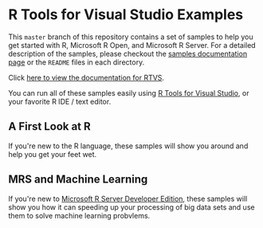 # R Tools for Visual Studio Examples

This `master` branch of this repository contains a set of samples to help you
get started with R, Microsoft R Open, and Microsoft R Server. For a detailed
description of the samples, please checkout the [samples documentation
page](https://microsoft.github.io/RTVS-docs/samples.html) or the `README` files
in each directory.

Click [here to view the documentation for RTVS](https://microsoft.github.io/RTVS-docs).

You can run all of these samples easily using [R Tools for Visual
Studio](http://microsoft.github.io/RTVS-docs/), or your favorite R IDE / text
editor.

## A First Look at R

If you're new to the R language, these samples will show you around
and help you get your feet wet.

## MRS and Machine Learning

If you're new to [Microsoft R Server Developer
Edition](https://www.microsoft.com/en-us/server-cloud/products/r-server/), these
samples will show you how it can speeding up your processing of big data sets
and use them to solve machine learning probvlems.
